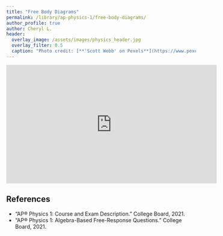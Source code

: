 ```yaml
---
title: "Free Body Diagrams"
permalink: /library/ap-physics-1/free-body-diagrams/
author_profile: true
author: Cheryl L.
header:
  overlay_image: /assets/images/physics_header.jpg
  overlay_filter: 0.5
  caption: "Photo credit: [**'Scott Webb' on Pexels**](https://www.pexels.com/photo/people-riding-carousel-in-park-136412/)"
---
```


<iframe width="560"  height="315"  src="https://ncvps.yuja.com/V/Video?v=4130323&node=14111351&a=1488918790&preload=false" frameborder="0" webkitallowfullscreen mozallowfullscreen allowfullscreen loading="lazy"></iframe>

## References

- “AP® Physics 1: Course and Exam Description.” College Board, 2021.
- “AP® Physics 1: Algebra-Based Free-Response Questions.” College Board, 2021.
